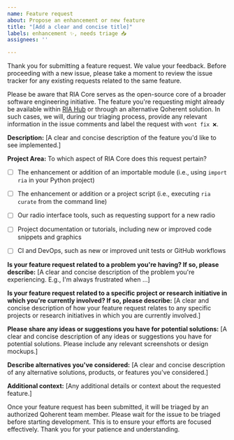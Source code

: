 ```yaml
---
name: Feature request
about: Propose an enhancement or new feature
title: "[Add a clear and concise title]"
labels: enhancement ✨, needs triage 📥
assignees: ''

---
```


Thank you for submitting a feature request. We value your feedback. Before proceeding with a new issue, please 
take a moment to review the issue tracker for any existing requests related to the same feature.

Please be aware that RIA Core serves as the open-source core of a broader software engineering initiative. 
The feature you're requesting might already be available within [RIA Hub](https://riahub.ai/) or through an 
alternative Qoherent solution. In such cases, we will, during our triaging process, provide any relevant 
information in the issue comments and label the request with `wont fix ❌`.

**Description:**
[A clear and concise description of the feature you'd like to see implemented.]


**Project Area:**
To which aspect of RIA Core does this request pertain?
- [ ] The enhancement or addition of an importable module (i.e., using `import ria` in your Python project) 
- [ ] The enhancement or addition or a project script (i.e., executing `ria curate` from the command line)
- [ ] Our radio interface tools, such as requesting support for a new radio
- [ ] Project documentation or tutorials, including new or improved code snippets and graphics
- [ ] CI and DevOps, such as new or improved unit tests or GitHub workflows


**Is your feature request related to a problem you're having? If so, please describe:**
[A clear and concise description of the problem you're experiencing. E.g., I'm always frustrated when ...]


**Is your feature request related to a specific project or research initiative in which you're currently involved? 
If so, please describe:**
[A clear and concise description of how your feature request relates to any specific projects or research 
initiatives in which you are currently involved.]


**Please share any ideas or suggestions you have for potential solutions:**
[A clear and concise description of any ideas or suggestions you have for potential solutions. 
Please include any relevant screenshots or design mockups.]


**Describe alternatives you've considered:**
[A clear and concise description of any alternative solutions, products, or features you've considered.]


**Additional context:**
[Any additional details or context about the requested feature.]


Once your feature request has been submitted, it will be triaged by an authorized Qoherent team member. 
Please wait for the issue to be triaged before starting development. This is to ensure your efforts are 
focused effectively. Thank you for your patience and understanding.
